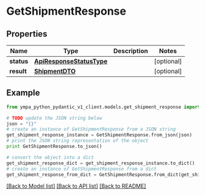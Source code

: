 # GetShipmentResponse


## Properties
Name | Type | Description | Notes
------------ | ------------- | ------------- | -------------
**status** | [**ApiResponseStatusType**](ApiResponseStatusType.md) |  | [optional] 
**result** | [**ShipmentDTO**](ShipmentDTO.md) |  | [optional] 

## Example

```python
from ympa_python_pydantic_v1_client.models.get_shipment_response import GetShipmentResponse

# TODO update the JSON string below
json = "{}"
# create an instance of GetShipmentResponse from a JSON string
get_shipment_response_instance = GetShipmentResponse.from_json(json)
# print the JSON string representation of the object
print GetShipmentResponse.to_json()

# convert the object into a dict
get_shipment_response_dict = get_shipment_response_instance.to_dict()
# create an instance of GetShipmentResponse from a dict
get_shipment_response_from_dict = GetShipmentResponse.from_dict(get_shipment_response_dict)
```
[[Back to Model list]](../README.md#documentation-for-models) [[Back to API list]](../README.md#documentation-for-api-endpoints) [[Back to README]](../README.md)


